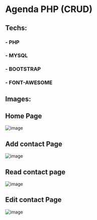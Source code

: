 # Agenda PHP (CRUD)

## Techs:
### - PHP
### - MYSQL
### - BOOTSTRAP
### - FONT-AWESOME

## Images:

## Home Page
![image](https://user-images.githubusercontent.com/105173667/198660891-742f0a64-b32d-44b5-a6dd-da2740941baa.png)

## Add contact Page
![image](https://user-images.githubusercontent.com/105173667/198661503-561c7d2f-bc4a-47fa-9ae2-74db2a2513d2.png)

## Read contact page
![image](https://user-images.githubusercontent.com/105173667/198661713-728a8713-bac6-4728-98df-c52abc17b9d6.png)


## Edit contact Page
![image](https://user-images.githubusercontent.com/105173667/198661970-cdd48045-c46c-4b8b-a7d4-d48db6de5dcd.png)
